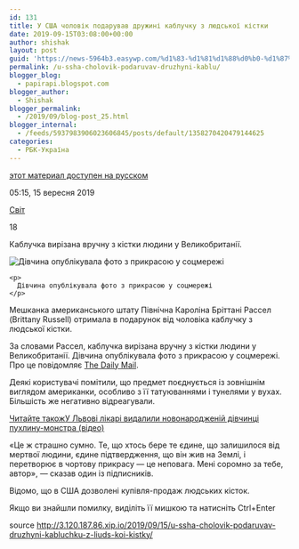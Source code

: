 ```yaml
---
id: 131
title: У США чоловік подарував дружині каблучку з людської кістки
date: 2019-09-15T03:08:00+00:00
author: shishak
layout: post
guid: 'https://news-5964b3.easywp.com/%d1%83-%d1%81%d1%88%d0%b0-%d1%87%d0%be%d0%bb%d0%be%d0%b2%d1%96%d0%ba-%d0%bf%d0%be%d0%b4%d0%b0%d1%80%d1%83%d0%b2%d0%b0%d0%b2-%d0%b4%d1%80%d1%83%d0%b6%d0%b8%d0%bd%d1%96-%d0%ba%d0%b0%d0%b1%d0%bb%d1%83/'
permalink: /u-ssha-cholovik-podaruvav-druzhyni-kablu/
blogger_blog:
  - papirapi.blogspot.com
blogger_author:
  - Shishak
blogger_permalink:
  - /2019/09/blog-post_25.html
blogger_internal:
  - /feeds/5937983906023606845/posts/default/1358270420479144625
categories:
  - РБК-Україна
---
```

<a href="https://www.unian.net/world/10685871-v-ssha-muzh-podaril-zhene-kolco-iz-chelovecheskoy-kosti.html" rel="alternate">этот материал доступен на русском</a>

<div>
  <p>
    05:15, 15 вересня 2019
  </p>
  
  <p>
    <a href="https://www.unian.ua/world">Світ</a>
  </p>
  
  <p>
    <span>18</span>
  </p>
</div>

Каблучка вирізана вручну з кістки людини у Великобританії.

<div>
  <div>
    <img alt="Дівчина опублікувала фото з прикрасою у соцмережі" src="https://images.unian.net/photos/2019_09/1568498196-8029.jpg?0.7327817026049026" title="Дівчина опублікувала фото з прикрасою у соцмережі" /></p> 
    
    <p>
      Дівчина опублікувала фото з прикрасою у соцмережі
    </p>
  </div>
  
  <p>
    Мешканка американського штату Північна Кароліна Бріттані Рассел (Brittany Russell) отримала в подарунок від чоловіка каблучку&nbsp;з людської кістки.
  </p>
  
  <p>
    За словами Рассел, каблучка&nbsp;вирізана&nbsp;вручну з кістки людини у Великобританії. Дівчина опублікувала фото з прикрасою у соцмережі. Про це повідомляє <a href="https://www.dailymail.co.uk/femail/article-7455743/Woman-shares-ring-carved-real-human-bones-Facebook-jokes-shes-cursed.html" rel="nofollow noopener noreferrer" target="_blank">The Daily Mail</a>.
  </p>
  
  <p>
    Деякі користувачі помітили, що предмет поєднується із зовнішнім виглядом американки, особливо з її татуюваннями і тунелями у вухах. Більшість же негативно відреагували.
  </p>
  
  <p>
    <a target="_blank" data-src="https://images.unian.net/photos/2019_08/thumb_files/205_205_1565806234-3645.jpeg" href="https://www.unian.ua/health/country/10651680-u-lvovi-likari-vidalili-novonarodzheniy-divchinci-puhlinu-monstra-video.html?utm_source=unian&utm_medium=related_news&utm_campaign=related_news_in_post" rel="noopener noreferrer"><span>Читайте також</span><span>У Львові лікарі видалили новонародженій дівчинці пухлину-монстра (відео)</span></a>
  </p>
  
  <p>
    «Це ж страшно сумно. Те, що хтось бере те єдине, що залишилося від мертвої&nbsp;людини, єдине підтвердження, що він жив на Землі, і перетворює в чортову&nbsp;прикрасу&nbsp;— це неповага. Мені соромно за тебе, автор», — сказав один із підписників.
  </p>
  
  <p>
    Відомо, що в США дозволені&nbsp;купівля-продаж людських кісток.
  </p>
</div>

Якщо ви знайшли помилку, видiлiть її мишкою та натисніть Ctrl+Enter

source <http://3.120.187.86.xip.io/2019/09/15/u-ssha-cholovik-podaruvav-druzhyni-kabluchku-z-liuds-koi-kistky/>